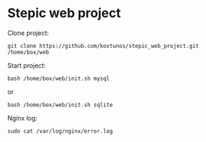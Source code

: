 # Stepic web project

Clone project:

    git clone https://github.com/kovtunos/stepic_web_project.git /home/box/web

Start project:

    bash /home/box/web/init.sh mysql

or

    bash /home/box/web/init.sh sqlite

Nginx log:

    sudo cat /var/log/nginx/error.log
